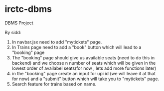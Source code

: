 # irctc-dbms
DBMS Project



By sidd:

1) In navbar.jsx need to add "mytickets" page.
2) In Trains page need to add a "book" button which will lead to a "booking" page 
3) The "booking" page should give us available seats (need to do this in backend) and we choose n number of seats which will be given in the lowest order of availabel seats(for now , lets add more functions later)
4) in the "booking" page create an input for upi id (we will leave it at that for now) and a "submit" button which will take you to "mytickets" page.
5) Search feature for trains based on name.

